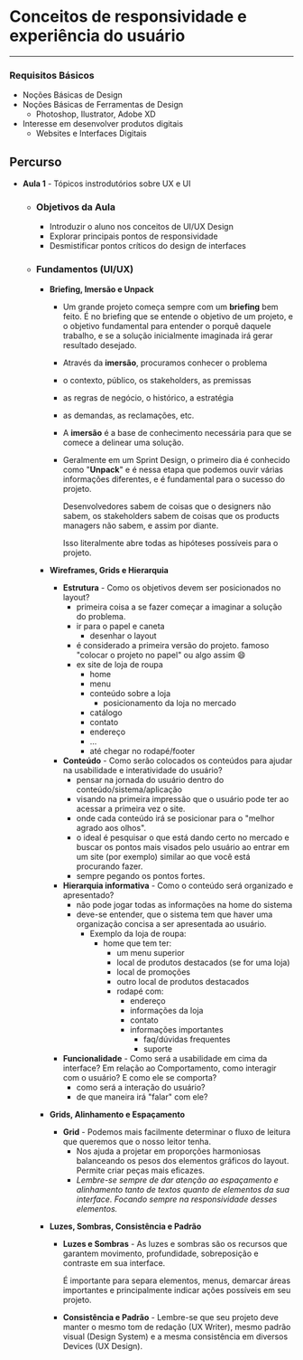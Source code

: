 # Conceitos de responsividade e experiência do usuário

---

### Requisitos Básicos

- Noções Básicas de Design
- Noções Básicas de Ferramentas de Design
  - Photoshop, Ilustrator, Adobe XD
- Interesse em desenvolver produtos digitais
  - Websites e Interfaces Digitais

## Percurso

- **Aula 1** - Tópicos instrodutórios sobre UX e UI

  - ### Objetivos da Aula

    - Introduzir o aluno nos conceitos de UI/UX Design
    - Explorar principais pontos de responsividade
    - Desmistificar pontos críticos do design de interfaces

  - ### Fundamentos (UI/UX)

    - **Briefing, Imersão e Unpack**
      - Um grande projeto começa sempre com um **briefing** bem feito. É no briefing que se entende o objetivo de um projeto, e o objetivo fundamental para entender o porquê daquele trabalho, e se a solução inicialmente imaginada irá gerar resultado desejado.
    
      - Através da **imersão**, procuramos conhecer o problema
    
      - o contexto, público, os stakeholders, as premissas
    
      - as regras de negócio, o histórico, a estratégia
    
      - as demandas, as reclamações, etc. 
    
      - A **imersão** é a base de conhecimento necessária para que se comece a delinear uma solução.
    
      - Geralmente em um Sprint Design, o primeiro dia é conhecido como "**Unpack**" e é nessa etapa que podemos ouvir várias informações diferentes, e é fundamental para o sucesso do projeto.
    
        Desenvolvedores sabem de coisas que o designers não sabem, os stakeholders sabem de coisas que os products managers não sabem, e assim por diante.
    
        Isso literalmente abre todas as hipóteses possíveis para o projeto.
    
    - **Wireframes, Grids e Hierarquia**
    
      - **Estrutura** - Como os objetivos devem ser posicionados no layout?
        - primeira coisa a se fazer começar a imaginar a solução do problema.
        - ir para o papel e caneta
          - desenhar o layout
        - é considerado a primeira versão do projeto. famoso "colocar o projeto no papel" ou algo assim :smile:
        - ex site de loja de roupa
          - home
          - menu
          - conteúdo sobre a loja
            - posicionamento da loja no mercado
          - catálogo
          - contato
          - endereço
          - ...
          - até chegar no rodapé/footer
      - **Conteúdo** - Como serão colocados os conteúdos para ajudar na usabilidade e interatividade do usuário?
        - pensar na jornada do usuário dentro do conteúdo/sistema/aplicação
        - visando na primeira impressão que o usuário pode ter ao acessar a primeira vez o site.
        - onde cada conteúdo irá se posicionar para o "melhor agrado aos olhos".
        - o ideal é pesquisar o que está dando certo no mercado e buscar os pontos mais visados pelo usuário ao entrar em um site (por exemplo) similar ao que você está procurando fazer.
        - sempre pegando os pontos fortes.
      - **Hierarquia informativa** - Como o conteúdo será organizado e apresentado?
        - não pode jogar todas as informações na home do sistema
        - deve-se entender, que o sistema tem que haver uma organização concisa a ser apresentada ao usuário.
          - Exemplo da loja de roupa:
            - home que tem ter:
              - um menu superior
              - local de produtos destacados (se for uma loja)
              -  local de promoções
              - outro local de produtos destacados
              - rodapé com:
                - endereço
                - informações da loja
                - contato
                - informações importantes
                  - faq/dúvidas frequentes 
                  - suporte
      - **Funcionalidade** - Como será a usabilidade em cima da interface? Em relação ao Comportamento, como interagir com o usuário? E como ele se comporta?
        - como será a interação do usuário?
        - de que maneira irá "falar" com ele?
    
    - **Grids, Alinhamento e Espaçamento**
    
      - **Grid** - Podemos mais facilmente determinar o fluxo de leitura que queremos que o nosso leitor tenha.
        - Nos ajuda a projetar em proporções harmoniosas balanceando os pesos dos elementos gráficos do layout. Permite criar peças mais eficazes.
        - *Lembre-se sempre de dar atenção ao espaçamento e alinhamento tanto de textos quanto de elementos da sua interface. Focando sempre na responsividade desses elementos.*
    
    - **Luzes, Sombras, Consistência e Padrão**
    
      - **Luzes e Sombras** - As luzes e sombras são os recursos que garantem movimento, profundidade, sobreposição e contraste em sua interface.
    
        É importante para separa elementos, menus, demarcar áreas importantes e principalmente indicar ações possíveis em seu projeto.
    
      - **Consistência e Padrão** - Lembre-se que seu projeto deve manter o mesmo tom de redação (UX Writer), mesmo padrão visual (Design System) e a mesma consistência em diversos Devices (UX Design).

